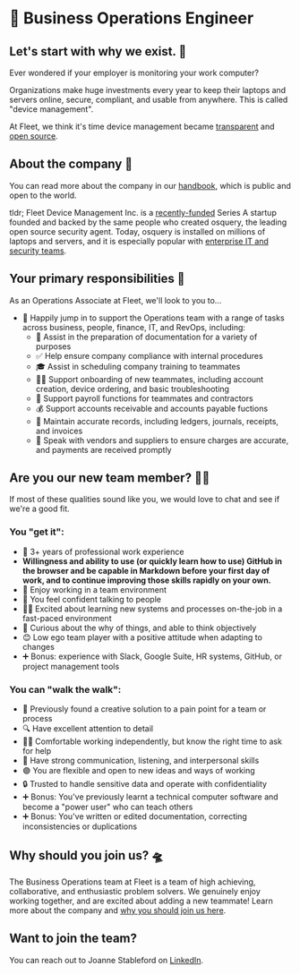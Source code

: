 #  🔦 Business Operations Engineer

## Let's start with why we exist. 📡

Ever wondered if your employer is monitoring your work computer?

Organizations make huge investments every year to keep their laptops and servers online, secure, compliant, and usable from anywhere. This is called "device management".

At Fleet, we think it's time device management became [transparent](https://fleetdm.com/transparency) and [open source](https://fleetdm.com/handbook/company#open-source).

## About the company 🌈

You can read more about the company in our [handbook](https://fleetdm.com/handbook/company), which is public and open to the world.

tldr; Fleet Device Management Inc. is a [recently-funded](https://techcrunch.com/2022/04/28/fleet-nabs-20m-to-enable-enterprises-to-manage-their-devices/) Series A startup founded and backed by the same people who created osquery, the leading open source security agent. Today, osquery is installed on millions of laptops and servers, and it is especially popular with [enterprise IT and security teams](https://www.linuxfoundation.org/press/press-release/the-linux-foundation-announces-intent-to-form-new-foundation-to-support-osquery-community).

## Your primary responsibilities 🔭

As an Operations Associate at Fleet, we'll look to you to…

- 🙋 Happily jump in to support the Operations team with a range of tasks across business, people, finance, IT, and RevOps, including:
  - 📝 Assist in the preparation of documentation for a variety of purposes
  - ✅ Help ensure company compliance with internal procedures
  - 🎓 Assist in scheduling company training to teammates
  - 🧑‍🏫 Support onboarding of new teammates, including account creation, device ordering, and basic troubleshooting
  - 🤑 Support payroll functions for teammates and contractors
  - 💰 Support accounts receivable and accounts payable fuctions
  - 🧾 Maintain accurate records, including ledgers, journals, receipts, and invoices
  - 📣 Speak with vendors and suppliers to ensure charges are accurate, and payments are received promptly
  
## Are you our new team member? 🧑‍🚀

If most of these qualities sound like you, we would love to chat and see if we're a good fit.

### You "get it":

- 🦉 3+ years of professional work experience
- **Willingness and ability to use (or quickly learn how to use) GitHub in the browser and be capable in Markdown before your first day of work, and to continue improving those skills rapidly on your own.**
- 🤝 Enjoy working in a team environment
- 🎤 You feel confident talking to people
- 🧑‍💻 Excited about learning new systems and processes on-the-job in a fast-paced environment
- 👀 Curious about the why of things, and able to think objectively
- 😊 Low ego team player with a positive attitude when adapting to changes
- ➕ Bonus: experience with Slack, Google Suite, HR systems, GitHub, or project management tools

### You can "walk the walk":

- 🧩 Previously found a creative solution to a pain point for a team or process
- 🔍 Have excellent attention to detail
- 🧑‍💻 Comfortable working independently, but know the right time to ask for help
- 📣 Have strong communication, listening, and interpersonal skills
- 🟣 You are flexible and open to new ideas and ways of working
- 🔒 Trusted to handle sensitive data and operate with confidentiality
- ➕ Bonus: You've previously learnt a technical computer software and become a "power user" who can teach others
- ➕ Bonus: You've written or edited documentation, correcting inconsistencies or duplications

## Why should you join us? 🛸

The Business Operations team at Fleet is a team of high achieving, collaborative, and enthusiastic problem solvers. We genuinely enjoy working together, and are excited about adding a new teammate!
Learn more about the company and [why you should join us here](https://fleetdm.com/handbook/company#is-it-any-good).

## Want to join the team?

You can reach out to Joanne Stableford on [LinkedIn](https://www.linkedin.com/in/joanne-stableford/).

<meta name="maintainedBy" value="jostableford">
